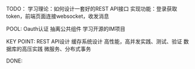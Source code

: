 TODO：
学习理论：如何设计一套好的REST API接口
实现功能：登录获取token，前端页面连接websocket，收发消息



POOL:
Oauth认证
抽离公共组件
学习开源的IM项目


KEY POINT:
REST API设计
缓存系统设计
高性能，高并发实践、测试、验证
数据库的高压实践
微服务、分布式事务


DONE:
